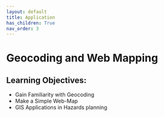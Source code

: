 ```yaml
---
layout: default
title: Application
has_children: True
nav_order: 3
---
```


# Geocoding and Web Mapping

## Learning Objectives:

* Gain Familiarity with Geocoding
* Make a Simple Web-Map
* GIS Applications in Hazards planning 







